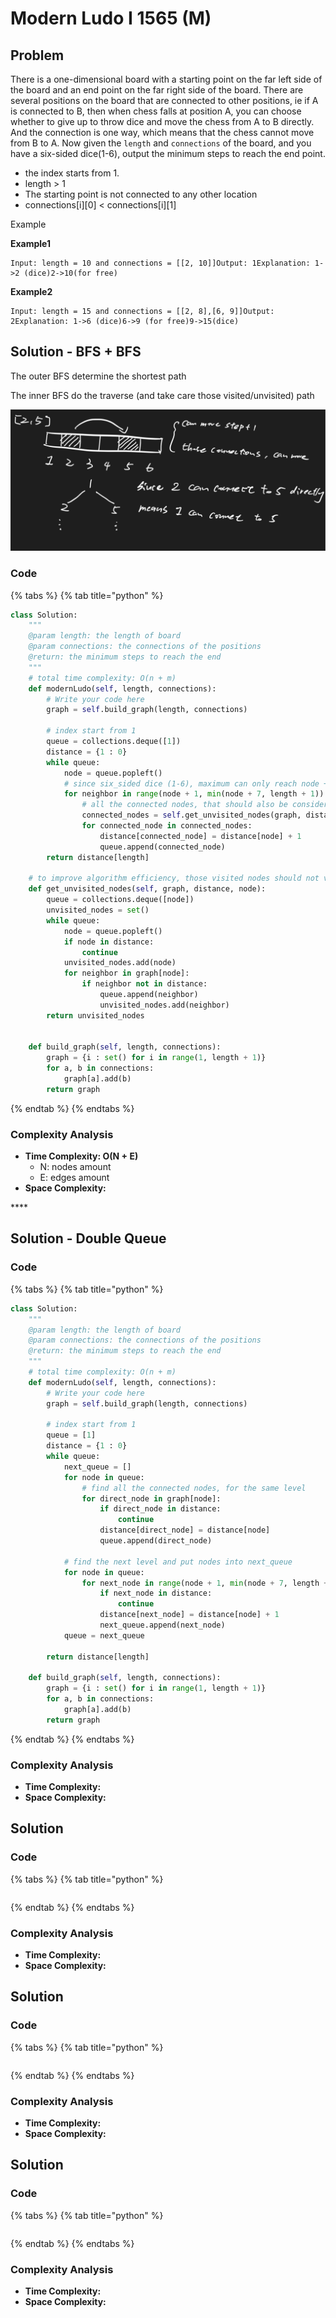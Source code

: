 # Modern Ludo I 1565 \(M\)

## Problem

There is a one-dimensional board with a starting point on the far left side of the board and an end point on the far right side of the board. There are several positions on the board that are connected to other positions, ie if A is connected to B, then when chess falls at position A, you can choose whether to give up to throw dice and move the chess from A to B directly. And the connection is one way, which means that the chess cannot move from B to A. Now given the `length` and `connections` of the board, and you have a six-sided dice\(1-6\), output the minimum steps to reach the end point.

* the index starts from 1.
* length &gt; 1
* The starting point is not connected to any other location
* connections\[i\]\[0\] &lt; connections\[i\]\[1\]

Example

**Example1**

```text
Input: length = 10 and connections = [[2, 10]]Output: 1Explanation: 1->2 (dice)2->10(for free)
```

**Example2**

```text
Input: length = 15 and connections = [[2, 8],[6, 9]]Output: 2Explanation: 1->6 (dice)6->9 (for free)9->15(dice)
```

## Solution - BFS + BFS

The outer BFS determine the shortest path 

The inner BFS do the traverse \(and take care those visited/unvisited\) path

![](../../.gitbook/assets/screen-shot-2021-05-26-at-12.02.04-pm.png)

### Code

{% tabs %}
{% tab title="python" %}
```python
class Solution:
    """
    @param length: the length of board
    @param connections: the connections of the positions
    @return: the minimum steps to reach the end
    """
    # total time complexity: O(n + m)
    def modernLudo(self, length, connections):
        # Write your code here
        graph = self.build_graph(length, connections)
        
        # index start from 1
        queue = collections.deque([1])
        distance = {1 : 0}
        while queue:
            node = queue.popleft()
            # since six_sided dice (1-6), maximum can only reach node + 6
            for neighbor in range(node + 1, min(node + 7, length + 1)):
                # all the connected nodes, that should also be considered as distance + 1
                connected_nodes = self.get_unvisited_nodes(graph, distance, neighbor)
                for connected_node in connected_nodes:
                    distance[connected_node] = distance[node] + 1
                    queue.append(connected_node)
        return distance[length]

    # to improve algorithm efficiency, those visited nodes should not visited again
    def get_unvisited_nodes(self, graph, distance, node):
        queue = collections.deque([node])
        unvisited_nodes = set()
        while queue:
            node = queue.popleft()
            if node in distance: 
                continue
            unvisited_nodes.add(node)
            for neighbor in graph[node]:
                if neighbor not in distance:
                    queue.append(neighbor)
                    unvisited_nodes.add(neighbor)
        return unvisited_nodes
        

    def build_graph(self, length, connections):
        graph = {i : set() for i in range(1, length + 1)}
        for a, b in connections:
            graph[a].add(b)
        return graph
```
{% endtab %}
{% endtabs %}

### Complexity Analysis

* **Time Complexity: O\(N + E\)**
  * N: nodes amount
  * E: edges amount
* **Space Complexity:** 

\*\*\*\*

## Solution - Double Queue

### Code

{% tabs %}
{% tab title="python" %}
```python
class Solution:
    """
    @param length: the length of board
    @param connections: the connections of the positions
    @return: the minimum steps to reach the end
    """
    # total time complexity: O(n + m)
    def modernLudo(self, length, connections):
        # Write your code here
        graph = self.build_graph(length, connections)
        
        # index start from 1
        queue = [1]
        distance = {1 : 0}
        while queue:
            next_queue = []
            for node in queue:
                # find all the connected nodes, for the same level
                for direct_node in graph[node]:
                    if direct_node in distance:
                        continue
                    distance[direct_node] = distance[node]
                    queue.append(direct_node)
            
            # find the next level and put nodes into next_queue
            for node in queue:
                for next_node in range(node + 1, min(node + 7, length + 1)):
                    if next_node in distance:
                        continue
                    distance[next_node] = distance[node] + 1
                    next_queue.append(next_node)
            queue = next_queue
        
        return distance[length]
        
    def build_graph(self, length, connections):
        graph = {i : set() for i in range(1, length + 1)}
        for a, b in connections:
            graph[a].add(b)
        return graph
```
{% endtab %}
{% endtabs %}

### Complexity Analysis

* **Time Complexity:**
* **Space Complexity:**

## Solution 

### Code

{% tabs %}
{% tab title="python" %}
```python

```
{% endtab %}
{% endtabs %}

### Complexity Analysis

* **Time Complexity:**
* **Space Complexity:**

## Solution 

### Code

{% tabs %}
{% tab title="python" %}
```python

```
{% endtab %}
{% endtabs %}

### Complexity Analysis

* **Time Complexity:**
* **Space Complexity:**

## Solution 

### Code

{% tabs %}
{% tab title="python" %}
```python

```
{% endtab %}
{% endtabs %}

### Complexity Analysis

* **Time Complexity:**
* **Space Complexity:**



